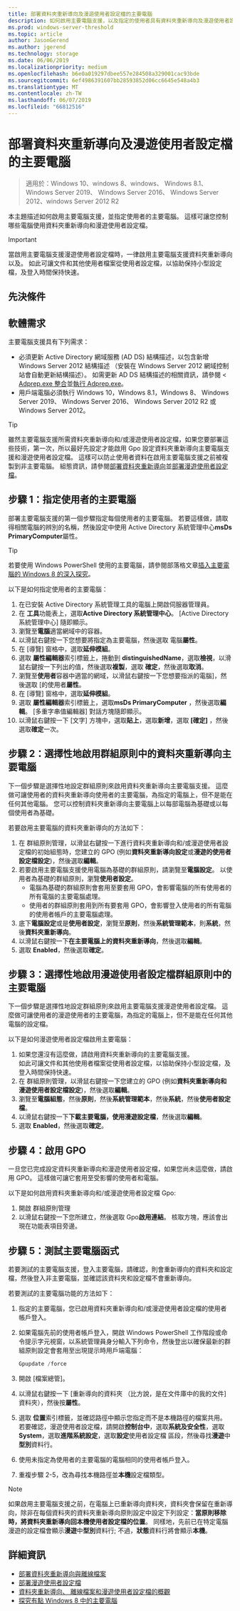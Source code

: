 ```yaml
---
title: 部署資料夾重新導向及漫遊使用者設定檔的主要電腦
description: 如何啟用主要電腦支援，以及指定的使用者具有資料夾重新導向及漫遊使用者設定檔的主要電腦。
ms.prod: windows-server-threshold
ms.topic: article
author: JasonGerend
ms.author: jgerend
ms.technology: storage
ms.date: 06/06/2019
ms.localizationpriority: medium
ms.openlocfilehash: b6e0a019297dbee557e284508a329001cac93bde
ms.sourcegitcommit: 6ef4986391607bb28593852d06cc6645e548a4b3
ms.translationtype: MT
ms.contentlocale: zh-TW
ms.lasthandoff: 06/07/2019
ms.locfileid: "66812516"
---
```

# <a name="deploy-primary-computers-for-folder-redirection-and-roaming-user-profiles"></a>部署資料夾重新導向及漫遊使用者設定檔的主要電腦

>適用於：Windows 10、windows 8、windows、 Windows 8.1、 Windows Server 2019、 Windows Server 2016、 Windows Server 2012、windows Server 2012 R2

本主題描述如何啟用主要電腦支援，並指定使用者的主要電腦。 這樣可讓您控制哪些電腦使用資料夾重新導向和漫遊使用者設定檔。

> [!IMPORTANT]
> 當啟用主要電腦支援漫遊使用者設定檔時，一律啟用主要電腦支援資料夾重新導向以及。 如此可讓文件和其他使用者檔案從使用者設定檔，以協助保持小型設定檔，及登入時間保持快速。

## <a name="prerequisites"></a>先決條件

## <a name="software-requirements"></a>軟體需求

主要電腦支援具有下列需求：

- 必須更新 Active Directory 網域服務 (AD DS) 結構描述，以包含新增 Windows Server 2012 結構描述 （安裝在 Windows Server 2012 網域控制站會自動更新結構描述）。 如需更新 AD DS 結構描述的相關資訊，請參閱 < [Adprep.exe 整合](<https://docs.microsoft.com/previous-versions/windows/it-pro/windows-server-2012-R2-and-2012/hh472161(v=ws.11)#adprepexe-integration>)並[執行 Adprep.exe](<https://docs.microsoft.com/previous-versions/windows/it-pro/windows-server-2008-R2-and-2008/dd464018(v=ws.10)>)。
- 用戶端電腦必須執行 Windows 10，Windows 8.1，Windows 8、 Windows Server 2019、 Windows Server 2016、 Windows Server 2012 R2 或 Windows Server 2012。

> [!TIP]
> 雖然主要電腦支援所需資料夾重新導向和/或漫遊使用者設定檔，如果您要部署這些技術，第一次，所以最好先設定才能啟用 Gpo 設定資料夾重新導向主要電腦支援和漫遊使用者設定檔。 這樣可以防止使用者資料在啟用主要電腦支援之前被複製到非主要電腦。 組態資訊，請參閱[部署資料夾重新導向](deploy-folder-redirection.md)並[部署漫遊使用者設定檔](deploy-roaming-user-profiles.md)。

## <a name="step-1-designate-primary-computers-for-users"></a>步驟 1：指定使用者的主要電腦

部署主要電腦支援的第一個步驟指定每個使用者的主要電腦。 若要這樣做，請取得相關電腦的辨別的名稱，然後設定中使用 Active Directory 系統管理中心**msDs PrimaryComputer**屬性。

> [!TIP]
> 若要使用 Windows PowerShell 使用的主要電腦，請參閱部落格文章[插入主要電腦的 Windows 8 的深入探究](<https://blogs.technet.microsoft.com/askds/2012/10/23/digging-a-little-deeper-into-windows-8-primary-computer/>)。

以下是如何指定使用者的主要電腦：

1. 在已安裝 Active Directory 系統管理工具的電腦上開啟伺服器管理員。
2. 在 **工具**功能表上，選取**Active Directory 系統管理中心**。 [Active Directory 系統管理中心] 隨即顯示。
3. 瀏覽至**電腦**適當網域中的容器。
4. 以滑鼠右鍵按一下您想要將指定為主要電腦，然後選取 電腦**屬性**。
5. 在 [導覽] 窗格中，選取**延伸模組**。
6. 選取 **屬性編輯器**索引標籤上，捲動到  **distinguishedName**，選取**檢視**，以滑鼠右鍵按一下列出的值，然後選取**複製**，選取  **確定**，然後選取**取消**。
7. 瀏覽至**使用者**容器中適當的網域，以滑鼠右鍵按一下您想要指派的電腦]，然後選取 [的使用者**屬性**。
8. 在 [導覽] 窗格中，選取**延伸模組**。
9. 選取 **屬性編輯器**索引標籤上，選取**msDs PrimaryComputer** ，然後選取**編輯**。 [多重字串值編輯器] 對話方塊隨即顯示。
10. 以滑鼠右鍵按一下 [文字] 方塊中，選取**貼上**，選取**新增**，選取 **[確定]** ，然後選取**確定**一次。

## <a name="step-2-optionally-enable-primary-computers-for-folder-redirection-in-group-policy"></a>步驟 2：選擇性地啟用群組原則中的資料夾重新導向主要電腦

下一個步驟是選擇性地設定群組原則來啟用資料夾重新導向主要電腦支援。 這麼做可讓使用者的資料夾重新導向使用者的主要電腦，為指定的電腦上，但不是能在任何其他電腦。 您可以控制資料夾重新導向主要電腦上以每部電腦為基礎或以每個使用者為基礎。

若要啟用主要電腦的資料夾重新導向的方法如下：

1. 在 群組原則管理，以滑鼠右鍵按一下進行資料夾重新導向和/或漫遊使用者設定檔的初始組態時，您建立的 GPO (例如**資料夾重新導向設定**或**漫遊的使用者設定檔設定**)，然後選取**編輯**。
2. 若要啟用主要電腦支援使用電腦為基礎的群組原則，請瀏覽至**電腦設定**。 以使用者為基礎的群組原則，瀏覽**使用者設定**。
    - 電腦為基礎的群組原則會套用至要套用 GPO，會影響電腦的所有使用者的所有電腦的主要電腦處理。
    - 使用者的群組原則套用到所有要套用 GPO，會影響登入使用者的所有電腦的使用者帳戶的主要電腦處理。
3. 底下**電腦設定**或是**使用者設定**，瀏覽至**原則**，然後**系統管理範本**，則**系統**，然後**資料夾重新導向**。
4. 以滑鼠右鍵按一下**在主要電腦上的資料夾重新導向**，然後選取**編輯**。
5. 選取  **Enabled**，然後選取**確定**。

## <a name="step-3-optionally-enable-primary-computers-for-roaming-user-profiles-in-group-policy"></a>步驟 3：選擇性地啟用漫遊使用者設定檔群組原則中的 主要電腦

下一個步驟是選擇性地設定群組原則來啟用主要電腦支援漫遊使用者設定檔。 這麼做可讓使用者的漫遊使用者的主要電腦，為指定的電腦上，但不是能在任何其他電腦的設定檔。

以下是如何漫遊使用者設定檔啟用主要電腦：

1. 如果您還沒有這麼做，請啟用資料夾重新導向的主要電腦支援。<br>如此可讓文件和其他使用者檔案從使用者設定檔，以協助保持小型設定檔，及登入時間保持快速。
2. 在 群組原則管理，以滑鼠右鍵按一下您建立的 GPO (例如**資料夾重新導向和漫遊使用者設定檔設定**)，然後選取**編輯**。
3. 瀏覽至**電腦組態**，然後**原則**，然後**系統管理範本**，然後**系統**，然後**使用者設定檔**。
4. 以滑鼠右鍵按一下**下載主要電腦，使用漫遊設定檔**，然後選取**編輯**。
5. 選取  **Enabled**，然後選取**確定**。

## <a name="step-4-enable-the-gpo"></a>步驟 4：啟用 GPO

一旦您已完成設定資料夾重新導向和漫遊使用者設定檔，如果您尚未這麼做，請啟用 GPO。 這樣做可讓它套用至受影響的使用者和電腦。

以下是如何啟用資料夾重新導向和/或漫遊使用者設定檔 Gpo:

1. 開啟 群組原則管理
2. 以滑鼠右鍵按一下您所建立，然後選取 Gpo**啟用連結**。 核取方塊，應該會出現在功能表項目旁邊。

## <a name="step-5-test-primary-computer-function"></a>步驟 5：測試主要電腦函式

若要測試的主要電腦支援，登入主要電腦，請確認，則會重新導向的資料夾和設定檔，然後登入非主要電腦，並確認該資料夾和設定檔不會重新導向。

若要測試的主要電腦功能的方法如下：

1. 指定的主要電腦，您已啟用資料夾重新導向和/或漫遊使用者設定檔的使用者帳戶登入。
2. 如果電腦先前的使用者帳戶登入，開啟 Windows PowerShell 工作階段或命令提示字元視窗，以系統管理員身分輸入下列命令，然後登出以確保最新的群組原則設定會套用至出現提示時用戶端電腦：

    ```PowerShell
    Gpupdate /force
    ```

3. 開啟 [檔案總管]。
1. 以滑鼠右鍵按一下 [重新導向的資料夾 （比方說，是在文件庫中的我的文件] 資料夾），然後按**屬性**。
1. 選取 **位置**索引標籤，並確認路徑中顯示您指定而不是本機路徑的檔案共用。 若要確認，漫遊使用者設定檔，請開啟**控制台中**，選取**系統及安全性**，選取**System**，選取**進階系統設定**，選取**設定**使用者設定檔 區段，然後尋找**漫遊**中**型別**資料行。
1. 使用未指定為使用者的主要電腦的電腦相同的使用者帳戶登入。
1. 重複步驟 2-5，改為尋找本機路徑並**本機**設定檔類型。

> [!NOTE]
> 如果啟用主要電腦支援之前，在電腦上已重新導向資料夾，資料夾會保留在重新導向，除非在每個資料夾的資料夾重新導向原則設定中設定下列設定：**當原則移除時，將資料夾重新導向回本機使用者設定檔的位置**。 同樣地，先前已在特定電腦漫遊的設定檔會顯示**漫遊**中**型別**資料行; 不過，**狀態**資料行將會顯示**本機**。

## <a name="more-information"></a>詳細資訊

- [部署資料夾重新導向與離線檔案](deploy-folder-redirection.md)
- [部署漫遊使用者設定檔](deploy-roaming-user-profiles.md)
- [資料夾重新導向、 離線檔案和漫遊使用者設定檔的概觀](folder-redirection-rup-overview.md)
- [探究有點 Windows 8 中的主要電腦](https://blogs.technet.com/b/askds/archive/2012/10/23/digging-a-little-deeper-into-windows-8-primary-computer.aspx)
